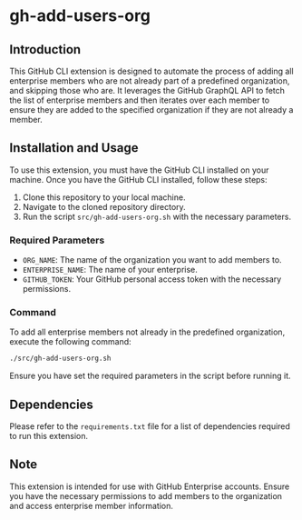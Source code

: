 # gh-add-users-org

## Introduction

This GitHub CLI extension is designed to automate the process of adding all enterprise members who are not already part of a predefined organization, and skipping those who are. It leverages the GitHub GraphQL API to fetch the list of enterprise members and then iterates over each member to ensure they are added to the specified organization if they are not already a member.

## Installation and Usage

To use this extension, you must have the GitHub CLI installed on your machine. Once you have the GitHub CLI installed, follow these steps:

1. Clone this repository to your local machine.
2. Navigate to the cloned repository directory.
3. Run the script `src/gh-add-users-org.sh` with the necessary parameters.

### Required Parameters

- `ORG_NAME`: The name of the organization you want to add members to.
- `ENTERPRISE_NAME`: The name of your enterprise.
- `GITHUB_TOKEN`: Your GitHub personal access token with the necessary permissions.

### Command

To add all enterprise members not already in the predefined organization, execute the following command:

```bash
./src/gh-add-users-org.sh
```

Ensure you have set the required parameters in the script before running it.

## Dependencies

Please refer to the `requirements.txt` file for a list of dependencies required to run this extension.

## Note

This extension is intended for use with GitHub Enterprise accounts. Ensure you have the necessary permissions to add members to the organization and access enterprise member information.
